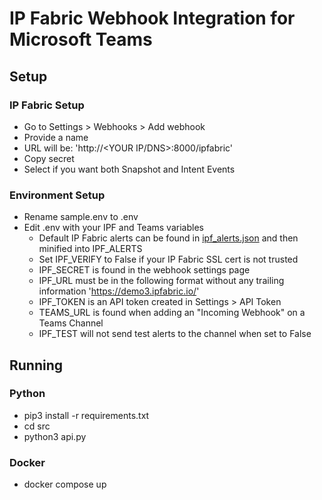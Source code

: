 # IP Fabric Webhook Integration for Microsoft Teams

## Setup

### IP Fabric Setup

- Go to Settings > Webhooks > Add webhook
- Provide a name
- URL will be: 'http://\<YOUR IP/DNS\>:8000/ipfabric'
- Copy secret
- Select if you want both Snapshot and Intent Events

### Environment Setup

- Rename sample.env to .env
- Edit .env with your IPF and Teams variables
  - Default IP Fabric alerts can be found in [ipf_alerts.json](ipf_alerts.json) and then minified into IPF_ALERTS
  - Set IPF_VERIFY to False if your IP Fabric SSL cert is not trusted
  - IPF_SECRET is found in the webhook settings page
  - IPF_URL must be in the following format without any trailing information 'https://demo3.ipfabric.io/'
  - IPF_TOKEN is an API token created in Settings > API Token
  - TEAMS_URL is found when adding an "Incoming Webhook" on a Teams Channel
  - IPF_TEST will not send test alerts to the channel when set to False

## Running

### Python

- pip3 install -r requirements.txt
- cd src
- python3 api.py

### Docker

- docker compose up
